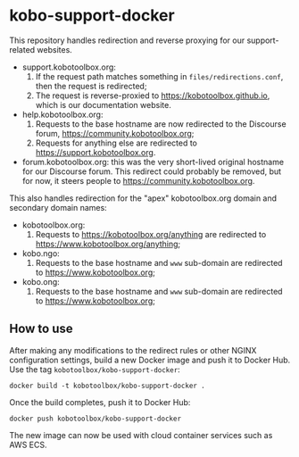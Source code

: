 # kobo-support-docker

This repository handles redirection and reverse proxying for our
support-related websites.

* support.kobotoolbox.org:
    1. If the request path matches something in `files/redirections.conf`,
       then the request is redirected;
    1. The request is reverse-proxied to https://kobotoolbox.github.io, which
       is our documentation website.
* help.kobotoolbox.org:
    1. Requests to the base hostname are now redirected to the Discourse forum,
       https://community.kobotoolbox.org;
    1. Requests for anything else are redirected to
       https://support.kobotoolbox.org.
* forum.kobotoolbox.org: this was the very short-lived original hostname for
    our Discourse forum. This redirect could probably be removed, but for
    now, it steers people to https://community.kobotoolbox.org.


This also handles redirection for the "apex" kobotoolbox.org domain and
secondary domain names:

* kobotoolbox.org:
    1. Requests to https://kobotoolbox.org/anything are redirected to
       https://www.kobotoolbox.org/anything;
* kobo.ngo:
    1. Requests to the base hostname and `www` sub-domain are redirected to
       https://www.kobotoolbox.org;
* kobo.ong:
    1. Requests to the base hostname and `www` sub-domain are redirected to
       https://www.kobotoolbox.org;

## How to use

After making any modifications to the redirect rules or other NGINX
configuration settings, build a new Docker image and push it to Docker Hub. Use
the tag `kobotoolbox/kobo-support-docker`:
```
docker build -t kobotoolbox/kobo-support-docker .
```
Once the build completes, push it to Docker Hub:
```
docker push kobotoolbox/kobo-support-docker
```
The new image can now be used with cloud container services such as AWS ECS.
